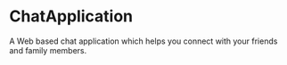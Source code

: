 # ChatApplication
A Web based chat application which helps you connect with your friends and family members.
